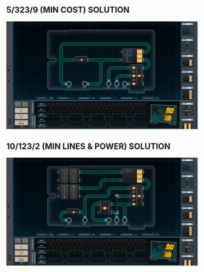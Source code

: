 5/323/9 (MIN COST) SOLUTION
----------------------------

![screenshot0](https://github.com/shiawasenahikari/Shenzhen-IO-Solutions/blob/master/004-animated-esports-sign/screenshot0.png)

10/123/2 (MIN LINES & POWER) SOLUTION
-------------------------------------

![screenshot1](https://github.com/shiawasenahikari/Shenzhen-IO-Solutions/blob/master/004-animated-esports-sign/screenshot1.png)
